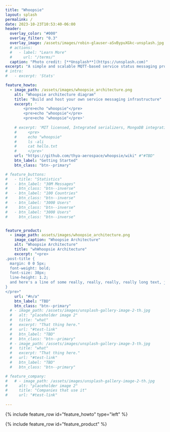 ```yaml
---
title: "Whoopsie"
layout: splash
permalink: /
date: 2023-10-23T10:53:40-06:00
header:
  overlay_color: "#000"
  overlay_filter: "0.3"
  overlay_image: /assets/images/robin-glauser-aSvBypuXGkc-unsplash.jpg
  # actions:
  #   - label: "Learn More"
  #     url: "/terms/"
  caption: "Photo credit: [**Unsplash**](https://unsplash.com)"
excerpt: "A simple and scalable MQTT-based service status messaging protocol with integrated serialization"
# intro: 
#   - excerpt: 'Stats'

feature_howto:
  - image_path: /assets/images/whoopsie_architecture.png
    alt: "Whoopsie architecture diagram"
    title: "Build and host your own service messaging infrastructure"
    excerpt: '
        <pre>echo "whoopsie"</pre>
        <pre>echo "whoopsie"</pre>
        <pre>echo "whoopsie"</pre>'
        
    # excerpt: 'MIT licensed, Integrated serializers, MongoDB integration, Prometheus monitoring, Grafana GUI dashboard, TLS enabled, docker containered in case desired...
    #     <pre>
    #     echo "whoopsie"
    #     ls -ali
    #     cat hello.txt
    #     </pre>'
    url: "https://github.com/thya-aerospace/whoopsie/wiki" #"#TBD"
    btn_label: "Getting Started"
    btn_class: "btn--primary"

# feature_buttons:
#   - title: "Statistics"
#   - btn_label: "30M Messages"
#     btn_class: "btn--inverse"
#   - btn_label: "100 Countries"
#     btn_class: "btn--inverse"
#   - btn_label: "3000 Users"
#     btn_class: "btn--inverse"
#   - btn_label: "3000 Users"
#     btn_class: "btn--inverse"


feature_product:
  - image_path: assets/images/whoopsie_architecture.png
    image_caption: "Whoopsie Architecture"
    alt: "Whoopsie Architecture"
    title: "whWhoopsie Architecture"
    excerpt: "<pre>
.post-title {
  margin: 0 0 5px;
  font-weight: bold;
  font-size: 38px;
  line-height: 1.2;
  and here's a line of some really, really, really, really long text, just to see how the PRE tag handles it and to find out how it overflows;
}
</pre>"
    url: "#n/a"
    btn_label: "TBD"
    btn_class: "btn--primary"
  # - image_path: /assets/images/unsplash-gallery-image-2-th.jpg
  #   alt: "placeholder image 2"
  #   title: "what"
  #   excerpt: "That thing here."
  #   url: "#test-link"
  #   btn_label: "TBD"
  #   btn_class: "btn--primary"
  # - image_path: /assets/images/unsplash-gallery-image-3-th.jpg
  #   title: "what"
  #   excerpt: "That thing here."
  #   url: "#test-link"
  #   btn_label: "TBD"
  #   btn_class: "btn--primary"

# feature_company:
#   # - image_path: /assets/images/unsplash-gallery-image-2-th.jpg
#     alt: "placeholder image 2"
#     title: "Companies that use it"
#     url: "#test-link" 
 
---
```


{% include feature_row id="feature_howto" type="left" %}
<!-- {% include feature_row_button id="feature_buttons" type="center"%} -->
{% include feature_row id="feature_product" %}
<!-- {% include feature_row id="feature_company" type="right" %} -->
<!-- {% include client-slider.html id="feature_company" %} -->
